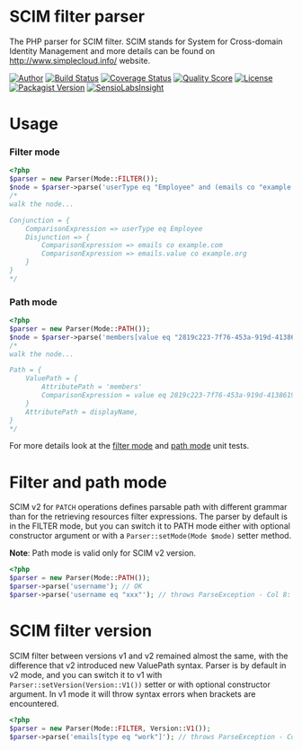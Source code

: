 # SCIM filter parser

The PHP parser for SCIM filter. SCIM stands for System for Cross-domain Identity Management and more details can be
found on http://www.simplecloud.info/ website.

[![Author](http://img.shields.io/badge/author-@tmilos-blue.svg?style=flat-square)](https://twitter.com/tmilos77)
[![Build Status](https://travis-ci.org/tmilos/scim-filter-parser.svg?branch=master)](https://travis-ci.org/tmilos/scim-filter-parser)
[![Coverage Status](https://coveralls.io/repos/github/tmilos/scim-filter-parser/badge.svg?branch=master)](https://coveralls.io/github/tmilos/scim-filter-parser?branch=master)
[![Quality Score](https://img.shields.io/scrutinizer/g/tmilos/scim-filter-parser.svg?style=flat-square)](https://scrutinizer-ci.com/g/tmilos/scim-filter-parser)
[![License](https://img.shields.io/packagist/l/tmilos/scim-filter-parser.svg)](https://packagist.org/packages/tmilos/scim-filter-parser)
[![Packagist Version](https://img.shields.io/packagist/v/tmilos/scim-filter-parser.svg?style=flat-square)](https://packagist.org/packages/tmilos/scim-filter-parser)
[![SensioLabsInsight](https://insight.sensiolabs.com/projects/cc1043a0-daa9-481b-9840-109bdb43543b/mini.png)](https://insight.sensiolabs.com/projects/cc1043a0-daa9-481b-9840-109bdb43543b)


# Usage

### Filter mode

```php
<?php
$parser = new Parser(Mode::FILTER());
$node = $parser->parse('userType eq "Employee" and (emails co "example.com" or emails.value co "example.org")');
/*
walk the node...

Conjunction = {
    ComparisonExpression => userType eq Employee
    Disjunction => {
        ComparisonExpression => emails co example.com
        ComparisonExpression => emails.value co example.org
    }
}
*/
```

### Path mode

```php
<?php
$parser = new Parser(Mode::PATH());
$node = $parser->parse('members[value eq "2819c223-7f76-453a-919d-413861904646"].displayName');
/*
walk the node...

Path = {
    ValuePath = {
        AttributePath = 'members'
        ComparisonExpression = value eq 2819c223-7f76-453a-919d-413861904646
    }
    AttributePath = displayName,
}
*/
```

For more details look at the [filter mode](tests/ParserFilterModeTest.php) and [path mode](tests/ParserPathModeTest.php) unit tests.


# Filter and path mode

SCIM v2 for ``PATCH`` operations defines parsable path with different grammar than for the retrieving resources filter expressions.
The parser by default is in the FILTER mode, but you can switch it to PATH mode either with optional constructor argument or
with a ``Parser::setMode(Mode $mode)`` setter method.

**Note**: Path mode is valid only for SCIM v2 version.

```php
<?php
$parser = new Parser(Mode::PATH());
$parser->parse('username'); // OK
$parser->parse('username eq "xxx"'); // throws ParseException - Col 8: Expected end of input, but got ' '
```


# SCIM filter version

SCIM filter between versions v1 and v2 remained almost the same, with the difference that v2 introduced new ValuePath syntax.
Parser is by default in v2 mode, and you can switch it to v1 with ``Parser::setVersion(Version::V1())`` setter or with optional
constructor argument. In v1 mode it will throw syntax errors when brackets are encountered.

```php
<?php
$parser = new Parser(Mode::FILTER, Version::V1());
$parser->parse('emails[type eq "work"]'); // throws ParseException - Col 6: Expected SP, got '['
```
